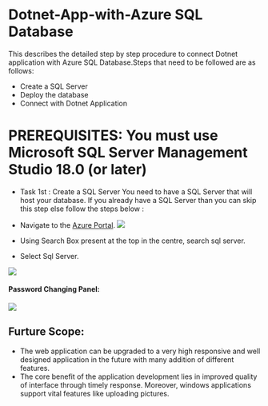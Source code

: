 # Dotnet-App-with-Azure SQL Database
This describes the detailed step by step procedure to connect Dotnet application with Azure SQL Database.Steps that need to be followed are as follows:
+	Create a SQL Server
+	Deploy the database
+	Connect with Dotnet Application
# PREREQUISITES: You must use Microsoft SQL Server Management Studio 18.0 (or later)
* Task 1st  : Create a SQL Server 
You need to have a SQL Server that will host your database. If you already have a SQL Server than you can skip this step else follow the steps below :
+	Navigate to the [Azure Portal](https://azure.microsoft.com/en-gb/).
![](https://github.com/DhruvKinger/Dotnet-App-with-Azure-/blob/master/Blog%20Folder/Screenshot%20(10).png)

+	Using Search Box present at the top in the centre, search sql server.
+	Select Sql Server.

![](https://github.com/DhruvKinger/Dotnet-App-with-Azure-/blob/master/Blog%20Folder/1st.png)









#### Password Changing Panel:
![](https://github.com/DhruvKinger/Rudhir-A-BDMS/blob/master/Forgithub/Screenshot%20(597).png)
## Furture Scope:
* The web application can be upgraded to a very high responsive and well designed application in the future with many addition of different features.
* The core benefit of the application development lies in improved quality of interface through timely response. Moreover, windows applications support vital features like uploading pictures.
